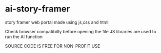 # ai-story-framer
story framer web portal made using js,css and html
 
 
 Check browser compatibilty before opening the file
 JS libraries are used to run the AI function
 
 SOURCE CODE IS FREE FOR NON-PROFIT USE
